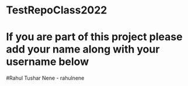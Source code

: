 # TestRepoClass2022
# If you are part of this project please add your name along with your username below

#Rahul Tushar Nene - rahulnene
#
